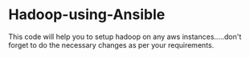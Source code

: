 # Hadoop-using-Ansible
This code will help you to setup hadoop on any aws instances.....don't forget to do the necessary changes as per your requirements.
